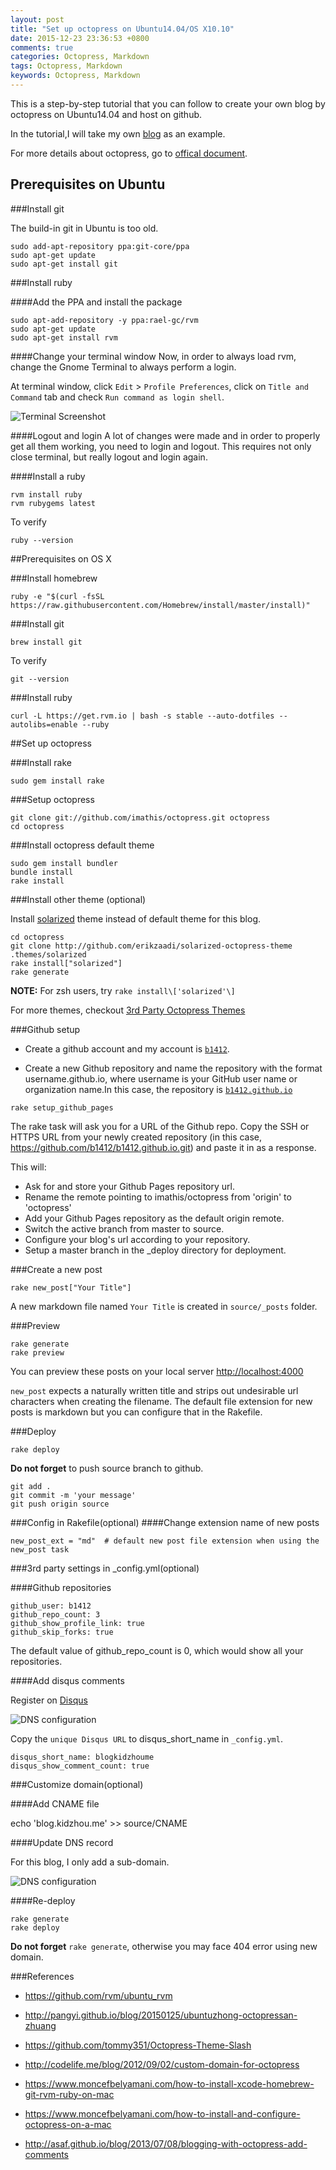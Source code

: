```yaml
---
layout: post
title: "Set up octopress on Ubuntu14.04/OS X10.10"
date: 2015-12-23 23:36:53 +0800
comments: true
categories: Octopress, Markdown
tags: Octopress, Markdown
keywords: Octopress, Markdown
---
```

This is a step-by-step tutorial that you can follow to create your own blog by
octopress on Ubuntu14.04 and host on github.

In the tutorial,I will take my own [blog](http://blog.kidzhou.me "http://blog.kidzhou.me") as an example.

For more details about octopress, go to [offical document](http://octopress.org/docs "http://octopress.org/docs").

<!--more-->

## Prerequisites on Ubuntu

###Install git

The build-in git in Ubuntu is too old.

```
sudo add-apt-repository ppa:git-core/ppa
sudo apt-get update
sudo apt-get install git
```

###Install ruby

####Add the PPA and install the package

```
sudo apt-add-repository -y ppa:rael-gc/rvm
sudo apt-get update
sudo apt-get install rvm
```
####Change your terminal window
Now, in order to always load rvm, change the Gnome Terminal to always perform a login.

At terminal window, click `Edit` > `Profile Preferences`, click on `Title and Command` tab and check `Run command as login shell`.

![Terminal Screenshot](/images/terminal.png)

####Logout and login
A lot of changes were made and in order to properly get all them working, you need to login and logout. This requires not only close terminal, but really logout and login again.

####Install a ruby
```
rvm install ruby
rvm rubygems latest 
```
To verify

```
ruby --version
```


##Prerequisites on OS X

###Install homebrew

```
ruby -e "$(curl -fsSL https://raw.githubusercontent.com/Homebrew/install/master/install)"
```

###Install git

```
brew install git
```
To verify

```
git --version
```

###Install ruby

```
curl -L https://get.rvm.io | bash -s stable --auto-dotfiles --autolibs=enable --ruby
```

##Set up octopress

###Install rake

```
sudo gem install rake
```

###Setup octopress

```
git clone git://github.com/imathis/octopress.git octopress
cd octopress
```
###Install octopress default theme

```
sudo gem install bundler
bundle install
rake install
```

###Install other theme (optional)

Install [solarized](https://github.com/erikzaadi/solarized-octopress-theme) theme instead of default theme for this blog.



```
cd octopress
git clone http://github.com/erikzaadi/solarized-octopress-theme .themes/solarized
rake install["solarized"]
rake generate
```
**NOTE:** For zsh users, try ``` rake install\['solarized'\] ```

For more themes, checkout [3rd Party Octopress Themes](https://github.com/imathis/octopress/wiki/3rd-Party-Octopress-Themes "https://github.com/imathis/octopress/wiki/3rd-Party-Octopress-Themes")

###Github setup

* Create a github account and my account is [`b1412`](https://github.com/b1412 "https://github.com/b1412").

* Create a new Github repository and name the repository with the format username.github.io, where username is your GitHub user name or organization name.In this case, the repository is [`b1412.github.io`](https://github.com/b1412/b1412.github.io "https://github.com/b1412/b1412.github.io")

```
rake setup_github_pages
```

The rake task will ask you for a URL of the Github repo. Copy the SSH or HTTPS URL from your newly created repository
(in this case, https://github.com/b1412/b1412.github.io.git) and paste it in as a response.

This will:

* Ask for and store your Github Pages repository url.
* Rename the remote pointing to imathis/octopress from 'origin' to 'octopress'
* Add your Github Pages repository as the default origin remote.
* Switch the active branch from master to source.
* Configure your blog's url according to your repository.
* Setup a master branch in the _deploy directory for deployment.


###Create a new post

```
rake new_post["Your Title"]
```
A new markdown file named `Your Title` is created in `source/_posts` folder.


###Preview

```
rake generate
rake preview
```
You can preview these posts on your local server [http://localhost:4000](http://localhost:4000 "http://localhost:4000")

``new_post`` expects a naturally written title and strips out undesirable url characters when creating the filename.
The default file extension for new posts is markdown but you can configure that in the Rakefile.

###Deploy

```
rake deploy
```

**Do not forget** to push source branch to github.

```
git add .
git commit -m 'your message'
git push origin source
```

###Config in Rakefile(optional)
####Change extension name of new posts

```
new_post_ext = "md"  # default new post file extension when using the new_post task
```
###3rd party settings in _config.yml(optional)

####Github repositories

```
github_user: b1412
github_repo_count: 3
github_show_profile_link: true
github_skip_forks: true
```
The default value of github_repo_count is 0, which would show all your repositories.

####Add disqus comments

Register on [Disqus](https://disqus.com "https://disqus.com")

![DNS configuration](/images/disqus.png)


Copy the `unique Disqus URL` to disqus_short_name in `_config.yml`.

```
disqus_short_name: blogkidzhoume
disqus_show_comment_count: true
```

###Customize domain(optional)

####Add CNAME file

echo 'blog.kidzhou.me' >> source/CNAME

####Update DNS record

For this blog, I only add a sub-domain.

![DNS configuration](/images/dns.png "dns")

####Re-deploy
```
rake generate
rake deploy
```
**Do not forget**  ```rake generate```, otherwise you may face 404 error using new domain.


###References

* https://github.com/rvm/ubuntu_rvm

* http://pangyi.github.io/blog/20150125/ubuntuzhong-octopressan-zhuang

* https://github.com/tommy351/Octopress-Theme-Slash

* http://codelife.me/blog/2012/09/02/custom-domain-for-octopress

* https://www.moncefbelyamani.com/how-to-install-xcode-homebrew-git-rvm-ruby-on-mac

* https://www.moncefbelyamani.com/how-to-install-and-configure-octopress-on-a-mac

* http://asaf.github.io/blog/2013/07/08/blogging-with-octopress-add-comments
